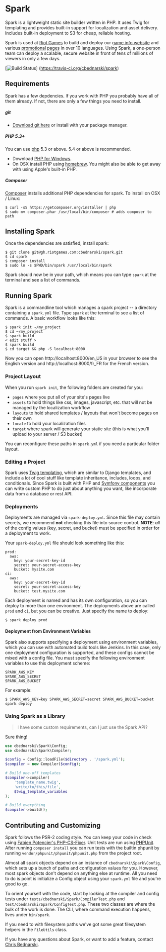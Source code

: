 # Spark

Spark is a lightweight static site builder written in PHP. It uses Twig for
templating and provides built-in support for localization and asset delivery. Includes built-in deployment to S3 for cheap, reliable hosting.

Spark is used at [Riot Games](http://www.riotgames.com/) to build and deploy our [game info website](http://gameinfo.na.leagueoflegends.com/en/game-info/) and various [promotional](http://promo.leagueoflegends.com/tw/spirit-guard-udyr/) [pages](http://promo.leagueoflegends.com/fr/spirit-guard-udyr/) in over 10 languages. Using Spark, a one-person team can deploy a scalable, secure website in front of tens of millions of viewers in only a few days.

[![Build Status](https://travis-ci.org/cbednarski/spark.png?branch=master)]
(https://travis-ci.org/cbednarski/spark)

## Requirements

Spark has a few depdencies. If you work with PHP you probably have all of them already. If not, there are only a few things you need to install.

##### git

- [Download git here](http://git-scm.com/downloads) or install with your package manager.

##### PHP 5.3+

You can use [php](http://www.php.net) 5.3 or above. 5.4 or above is recommended.

- Download [PHP for Windows](http://windows.php.net/download/#php-5.4).
- On OSX install PHP using [homebrew](http://brew.sh/). You might also be able to get away with using Apple's built-in PHP.

##### Composer

[Composer](http://getcomposer.org/) installs additional PHP dependencies for spark. To install on OSX / Linux:

    $ curl -sS https://getcomposer.org/installer | php
    $ sudo mv composer.phar /usr/local/bin/composer # adds composer to path

## Installing Spark

Once the dependencies are satisfied, install spark:

    $ git clone git@gh.riotgames.com:cbednarski/spark.git
    $ cd spark
    $ composer install
    $ sudo ln -s $PWD/bin/spark /usr/local/bin/spark

Spark should now be in your path, which means you can type `spark` at the terminal and see a list of commands.

## Running Spark

Spark is a commandline tool which manages a spark project -- a directory containing a `spark.yml` file. Type `spark` at the terminal to see a list of commands. A basic workflow looks like this:

    $ spark init ~/my_project
    $ cd ~/my_project
    $ spark build
    < edit stuff >
    $ spark build
    $ cd target && php -S localhost:8000

Now you can open http://localhost:8000/en_US in your browser to see the English version and http://localhost:8000/fr_FR for the French version.

### Project Layout

When you run `spark init`, the following folders are created for you:

- `pages` where you put all of your site's pages live
- `assets` to hold things like css, images, javascript, etc. that will not be managed by the localization workflow
- `layouts` to hold shared templates / layouts that won't become pages on their own
- `locale` to hold your localization files
- `target` where spark will generate your static site (this is what you'll upload to your server / S3 bucket)

You can reconfigure these paths in `spark.yml` if you need a particular folder layout.

### Editing a Project

Spark uses [Twig templating](http://twig.sensiolabs.org/documentation), which are similar to Django templates, and include a lot of cool stuff like template inheritance, includes, loops, and conditionals. Since Spark is built with PHP and [Symfony components](http://symfony.com/components) you can write custom PHP to do just about anything you want, like incorporate data from a database or rest API.

### Deployments

Deployments are managed via `spark-deploy.yml`. Since this file may contain secrets, we recommend **not** checking this file into source control.  **NOTE**: *all* of the config values (key, secret, and bucket) must be specified in order for a deployment to work.

Your `spark-deploy.yml` file should look something like this:

    prod:
      aws:
        key: your-secret-key-id
        secret: your-secret-access-key
        bucket: mysite.com
    ci:
      aws:
        key: your-secret-key-id
        secret: your-secret-access-key
        bucket: test.mysite.com

Each deployment is named and has its own configuration, so you can deploy to more than one environment. The deployments above are called `prod` and `ci`, but you can be creative. Just specify the name to deploy:

    $ spark deploy prod

#### Deployment from Environment Variables

Spark also supports specifying a deployment using environment variables, which you can use with automated build tools like Jenkins. In this case, only one deployment configuration is supported, and these configs cannot be mixed with a config file. You must specify the following environment variables to use this deployment scheme:

    SPARK_AWS_KEY
    SPARK_AWS_SECRET
    SPARK_AWS_BUCKET

For example:

    $ SPARK_AWS_KEY=key SPARK_AWS_SECRET=secret SPARK_AWS_BUCKET=bucket spark deploy

### Using Spark as a Library

> I have some custom requirements, can I just use the Spark API?

Sure thing!

```php
use cbednarski\Spark\Config;
use cbednarski\Spark\Compiler;

$config = Config::loadFile($directory . '/spark.yml');
$compiler = new Compiler($config);

# Build one-off templates
$compiler->compiler(
    'template_name.twig',
    'write/to/this/file',
    $twig_template_variables
);

# Build everything
$compiler->build();
```

## Contributing and Customizing

Spark follows the PSR-2 coding style. You can keep your code in check using [Fabien Potencier's PHP-CS-Fixer](https://github.com/fabpot/PHP-CS-Fixer). Unit tests are run using [PHPUnit](http://phpunit.de/manual/current/en/writing-tests-for-phpunit.html). After running `composer install` you can run tests with the builtin phpunit by running `vendor/phpunit/phpunit/phpunit.php` from the project root.

Almost all spark objects depend on an instance of `cbednarski\Spark\Config`, which sets up a bunch of paths and configuration values for you. However, most spark objects don't depend on anything else at runtime. All you need to do is point is initialize a Config object using your `spark.yml` file and you're good to go.

To orient yourself with the code, start by looking at the compiler and config tests under `tests/cbednarski/Spark/CompilerTest.php` and `test/cbednarski/Spark/ConfigTest.php`. These two classes are where the bulk of the work is done. The CLI, where command execution happens, lives under `bin/spark`.

If you need to with filesystem paths we've got some great filesystem helpers in the
`FileUtils` class.

If you have any questions about Spark, or want to add a feature, contact [Chris Bednarski](mailto:cbednarski@riotgames.com).
